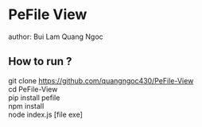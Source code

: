 # PeFile View
author: Bui Lam Quang Ngoc

## How to run ?
git clone https://github.com/quangngoc430/PeFile-View  
cd PeFile-View  
pip install pefile  
npm install  
node index.js [file exe]  
